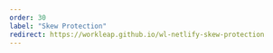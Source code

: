 ```yaml
---
order: 30
label: "Skew Protection"
redirect: https://workleap.github.io/wl-netlify-skew-protection
---
```

